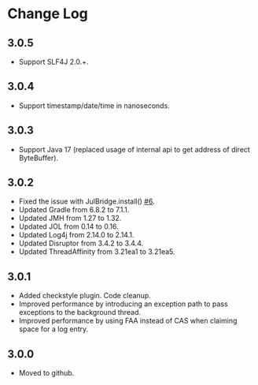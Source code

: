 # Change Log

## 3.0.5

- Support SLF4J 2.0.+.

## 3.0.4

- Support timestamp/date/time in nanoseconds.

## 3.0.3

- Support Java 17 (replaced usage of internal api to get address of direct ByteBuffer).

## 3.0.2

- Fixed the issue with JulBridge.install() [#6](https://github.com/epam/gflog/issues/6).
- Updated Gradle from 6.8.2 to 7.1.1.
- Updated JMH from 1.27 to 1.32.
- Updated JOL from 0.14 to 0.16.
- Updated Log4j from 2.14.0 to 2.14.1.
- Updated Disruptor from 3.4.2 to 3.4.4.
- Updated ThreadAffinity from 3.21ea1 to 3.21ea5.

## 3.0.1

- Added checkstyle plugin. Code cleanup.
- Improved performance by introducing an exception path to pass exceptions to the background thread.
- Improved performance by using FAA instead of CAS when claiming space for a log entry.

## 3.0.0

- Moved to github.
